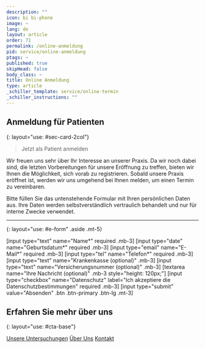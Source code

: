 ```yaml
---
description: ""
icon: bi bi-phone
image: ~
lang: de
layout: article
order: 71
permalink: /online-anmeldung
pid: service/online-anmeldung
ptags: ~
published: true
skipHead: false
body_class: ~
title: Online Anmeldung
type: article
_schiller_template: service/online-termin
_schiller_instructions: ""
---
```

## Anmeldung für Patienten
{: layout="use: #sec-card-2col"}

> Jetzt als Patient anmelden


Wir freuen uns sehr über Ihr Interesse an unserer Praxis. Da wir noch dabei sind, die letzten Vorbereitungen für unsere Eröffnung zu treffen, bieten wir Ihnen die Möglichkeit, sich vorab zu registrieren. Sobald unsere Praxis eröffnet ist, werden wir uns umgehend bei Ihnen melden, um einen Termin zu vereinbaren.

Bitte füllen Sie das untenstehende Formular mit Ihren persönlichen Daten aus. Ihre Daten werden selbstverständlich vertraulich behandelt und nur für interne Zwecke verwendet.


---
{: layout="use: #e-form" .aside .mt-5}


[input type="text"  name="Name*" required .mb-3]
[input type="date" name="Geburtsdatum*" required .mb-3]
[input type="email" name="E-Mail*" required .mb-3]
[input type="tel" name="Telefon*" required .mb-3]
[input type="text" name="Krankenkasse (optional)"  .mb-3]
[input type="text" name="Versicherungsnummer (optional)"  .mb-3]
[textarea name="Ihre Nachricht (optional)" .mb-3 style="height: 120px;"]
[input type="checkbox" name="Datenschutz" label="Ich akzeptiere die Datenschutzbestimmungen" required .mb-3]
[input type="submit" value="Absenden" .btn .btn-primary .btn-lg .mt-3]



## Erfahren Sie mehr über uns
{: layout="use: #cta-base"}

[Unsere Untersuchungen](/leistungen/untersuchungen.de.html) [Über Uns](/ueber-uns) [Kontakt](/kontakt)
